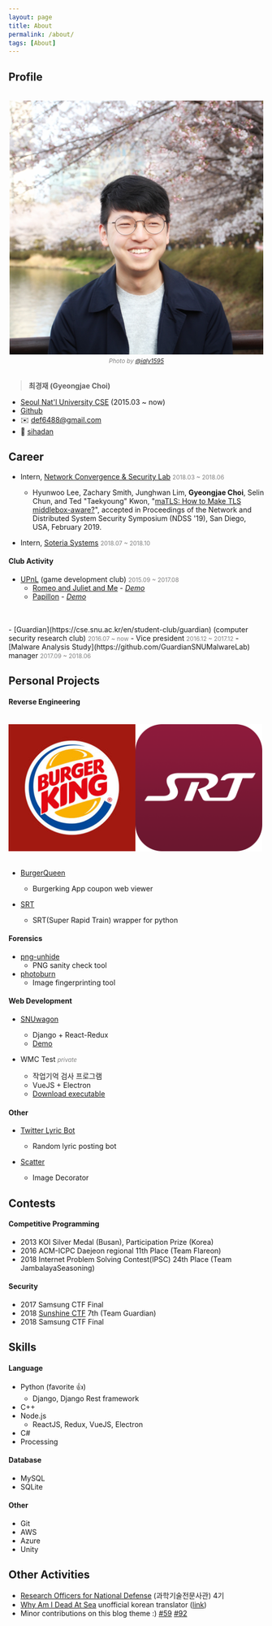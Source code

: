 ```yaml
---
layout: page
title: About
permalink: /about/
tags: [About]
---
```


## Profile

<br/>
<div style="text-align: center;">
<div><img src="/assets/img/about/me-cherryblossom.png" width="500"/></div>
<div><span style="color:grey"><small><i>Photo by <a href="https://ialy1595.github.io/about/">@ialy1595</a></i></small></span></div>
</div>
<br/>



> __최경재 (Gyeongjae Choi)__
- [Seoul Nat'l University CSE](https://cse.snu.ac.kr/en) (2015.03 ~ now)
- [Github](https://github.com/ryanking13)
- ✉️ def6488@gmail.com
- 💬 [sihadan](https://www.slideshare.net/sihadan)

## Career

- Intern, [Network Convergence & Security Lab](http://mmlab.snu.ac.kr/) <span style="color:grey"><small>2018.03 ~ 2018.06</small></span>
	- Hyunwoo Lee, Zachary Smith, Junghwan Lim, **Gyeongjae Choi**, Selin Chun, and Ted "Taekyoung" Kwon, "[maTLS: How to Make TLS middlebox-aware?](../assets/else/lee-2019-tls.pdf)", accepted in Proceedings of the Network and Distributed System Security Symposium (NDSS '19), San Diego, USA, February 2019.

- Intern, [Soteria Systems](http://soteriasystemsllc.com) <span style="color:grey"><small>2018.07 ~ 2018.10 </small></span>

#### Club Activity

- [UPnL](https://cse.snu.ac.kr/en/student-club/upnl-0) (game development club) <span style="color:grey"><small>2015.09 ~ 2017.08</small></span>
	- [Romeo and Juliet and Me](https://github.com/ryanking13/romeo-juliet-me) - [_Demo_](https://www.youtube.com/watch?v=2J083-kDJTk)
	- [Papillon](https://github.com/MKRoughDiamond/papillon)  - [_Demo_](https://youtu.be/tkc113lpk5w)
<br />
<br />
- [Guardian](https://cse.snu.ac.kr/en/student-club/guardian) (computer security research club) <span style="color:grey"><small>2016.07 ~ now</small></span>
	- Vice president <span style="color:grey"><small>2016.12 ~ 2017.12</small></span>
	- [Malware Analysis Study](https://github.com/GuardianSNUMalwareLab) manager <span style="color:grey"><small>2017.09 ~ 2018.06</small></span>

## Personal Projects

#### Reverse Engineering

<br/>
<div style="display: flex;">
<div><img src="/assets/img/about/burgerking.jpg" width="250"/></div>
<div><img src="/assets/img/about/srt.png" width="250"/></div>
</div>
<br/>

- [BurgerQueen](https://ryanking13.github.io/burgerqueen)
  - Burgerking App coupon web viewer

- [SRT](https://github.com/ryanking13/SRT)
  - SRT(Super Rapid Train) wrapper for python

#### Forensics

- [png-unhide](https://github.com/ryanking13/png-unhide)
  - PNG sanity check tool
- [photoburn](https://github.com/ryanking13/photoburn)
	- Image fingerprinting tool

#### Web Development

- [SNUwagon](https://github.com/SNUWagon)
	- Django + React-Redux
	- [Demo](https://youtu.be/v5Ibj2jYNFw)

- WMC Test <span style="color:grey"><small><i>private</i></small></span>
	- 작업기억 검사 프로그램
	- VueJS + Electron
	- [Download executable](https://drive.google.com/open?id=18RbjSjnl39pmnup2fN7Sr97mAuvva5I9)


#### Other

- [Twitter Lyric Bot](https://github.com/ryanking13/twitter-lyric-bot)
  - Random lyric posting bot

- [Scatter](https://github.com/ryanking13/scatter)
  - Image Decorator

## Contests

#### Competitive Programming

- 2013 KOI Silver Medal (Busan), Participation Prize (Korea)
- 2016 ACM-ICPC Daejeon regional 11th Place (Team Flareon)
- 2018 Internet Problem Solving Contest(IPSC) 24th Place (Team JambalayaSeasoning)

#### Security

- 2017 Samsung CTF Final
- 2018 [Sunshine CTF](https://sunshinectf.org/scoreboard) 7th (Team Guardian)
- 2018 Samsung CTF Final

## Skills

#### Language

- Python (favorite 👍)
	- Django, Django Rest framework
- C++
- Node.js
  - ReactJS, Redux, VueJS, Electron
- C#
- Processing

#### Database

- MySQL
- SQLite

#### Other

- Git
- AWS
- Azure
- Unity

## Other Activities

- [Research Officers for National Defense](http://rond.or.kr) (과학기술전문사관) 4기
- [Why Am I Dead At Sea](http://www.whyamideadatsea.com/) unofficial korean translator ([link](https://github.com/ryanking13/WAIDAS))
- Minor contributions on this blog theme :) [#59](https://github.com/Sylhare/Type-on-Strap/pull/59) [#92](https://github.com/Sylhare/Type-on-Strap/issues/92)
